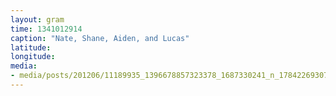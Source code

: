 ```yaml
---
layout: gram
time: 1341012914
caption: "Nate, Shane, Aiden, and Lucas"
latitude: 
longitude: 
media:
- media/posts/201206/11189935_1396678857323378_1687330241_n_17842269307000351.jpg
---
```

